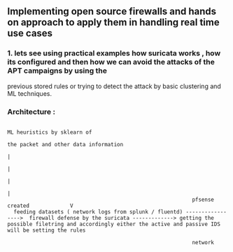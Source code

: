 ## Implementing open  source firewalls and  hands on approach to apply them in  handling real time use cases

### 1. lets see using practical examples how suricata works , how its configured and then how we can avoid the attacks of the APT campaigns by using the 
previous stored rules  or trying to  detect the attack by basic clustering and ML techniques.

### Architecture : 
 ```
                                                                                    ML heuristics by sklearn of 
                                                                                    the packet and other data information
                                                                                        |
                                                                                        |
                                                                                        |
                                                                                        |
                                                            pfsense created             V  
   feeding datasets ( network logs from splunk / fluentd) ----------------->  firewall defense by the suricata -------------> getting the  possible filetring and accordingly either the active and passive IDS will be setting the rules 
   
                                                            network 
 
 
 
 
 
 ```
